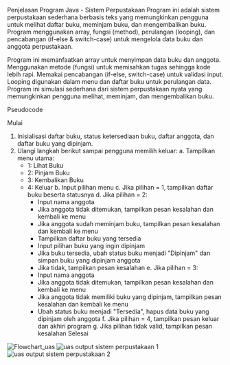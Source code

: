 Penjelasan Program Java - Sistem Perpustakaan
Program ini adalah sistem perpustakaan sederhana berbasis teks yang memungkinkan pengguna untuk melihat daftar buku, meminjam buku, dan mengembalikan buku. Program menggunakan array, fungsi (method), perulangan (looping), dan pencabangan (if-else & switch-case) untuk mengelola data buku dan anggota perpustakaan.

Program ini memanfaatkan array untuk menyimpan data buku dan anggota.
Menggunakan metode (fungsi) untuk memisahkan tugas sehingga kode lebih rapi.
Memakai pencabangan (if-else, switch-case) untuk validasi input.
Looping digunakan dalam menu dan daftar buku untuk perulangan data.
Program ini simulasi sederhana dari sistem perpustakaan nyata yang memungkinkan pengguna melihat, meminjam, dan mengembalikan buku.

Pseudocode

Mulai
1. Inisialisasi daftar buku, status ketersediaan buku, daftar anggota, dan daftar buku yang dipinjam.
2. Ulangi langkah berikut sampai pengguna memilih keluar:
   a. Tampilkan menu utama:
   - 1: Lihat Buku
   - 2: Pinjam Buku
   - 3: Kembalikan Buku
   - 4: Keluar
   b. Input pilihan menu
   c. Jika pilihan = 1, tampilkan daftar buku beserta statusnya
   d. Jika pilihan = 2:
      - Input nama anggota
      - Jika anggota tidak ditemukan, tampilkan pesan kesalahan dan kembali ke menu
      - Jika anggota sudah meminjam buku, tampilkan pesan kesalahan dan kembali ke menu
      - Tampilkan daftar buku yang tersedia
      - Input pilihan buku yang ingin dipinjam
      - Jika buku tersedia, ubah status buku menjadi "Dipinjam" dan simpan buku yang dipinjam anggota
      - Jika tidak, tampilkan pesan kesalahan
   e. Jika pilihan = 3:
      - Input nama anggota
      - Jika anggota tidak ditemukan, tampilkan pesan kesalahan dan kembali ke menu
      - Jika anggota tidak memiliki buku yang dipinjam, tampilkan pesan kesalahan dan kembali ke menu
      - Ubah status buku menjadi "Tersedia", hapus data buku yang dipinjam oleh anggota
   f. Jika pilihan = 4, tampilkan pesan keluar dan akhiri program
   g. Jika pilihan tidak valid, tampilkan pesan kesalahan
Selesai


![Flowchart_uas](https://github.com/user-attachments/assets/2fcd46b5-cc19-4203-8bfc-9a08e150f9ee)
![uas output sistem perpustakaan 1](https://github.com/user-attachments/assets/bf9ce2c3-41e0-479c-9157-84cb0f24c463)
![uas output sistem perpustakaan 2](https://github.com/user-attachments/assets/494fdc79-bea2-40dd-ab5e-7ba86c0d6930)
